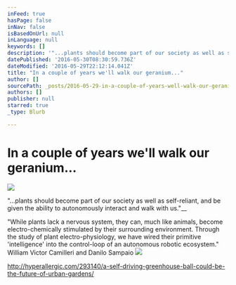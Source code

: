 ```yaml
---
inFeed: true
hasPage: false
inNav: false
isBasedOnUrl: null
inLanguage: null
keywords: []
description: '"...plants should become part of our society as well as self-reliant, and be given the ability to autonomously interact and walk with us.”'
datePublished: '2016-05-30T08:30:59.736Z'
dateModified: '2016-05-29T22:12:14.041Z'
title: "In a couple of years we'll walk our geranium..."
author: []
sourcePath: _posts/2016-05-29-in-a-couple-of-years-well-walk-our-geranium.md
authors: []
publisher: null
starred: true
_type: Blurb

---
```

# In a couple of years we'll walk our geranium...
![](https://the-grid-user-content.s3-us-west-2.amazonaws.com/41aa72b8-d000-4076-8064-24a7fa2cec45.jpg)

"...plants should become part of our society as well as self-reliant, and be given the ability to autonomously interact and walk with us."__

"While plants lack a nervous system, they can, much like animals, become electro-chemically stimulated by their surrounding environment. Through the study of plant electro-physiology, we have wired their primitive 'intelligence' into the control-loop of an autonomous robotic ecosystem." William Victor Camilleri and Danilo Sampaio
![](https://the-grid-user-content.s3-us-west-2.amazonaws.com/dc14157f-9eaa-4e04-97aa-544fb6f0b9b1.jpg)

http://hyperallergic.com/293140/a-self-driving-greenhouse-ball-could-be-the-future-of-urban-gardens/